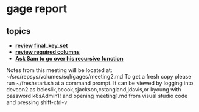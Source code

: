 # gage report

## topics

- **[review final_key_set](./gage_cali_final_key_set.sql)**
- **[review required columns](./gage_cali_required_columns.sql)**
- **[Ask Sam to go over his recursive function](./sj_get_gage2.sql)**

Notes from this meeting will be located at: ~/src/repsys/volumes/sql/gages/meeting2.md
To get a fresh copy please run ~/freshstart.sh at a command prompt.
It can be viewed by logging into devcon2 as bcieslik,bcook,sjackson,cstangland,jdavis,or kyoung with password k8sAdmin1! and opening meeting1.md from visual studio code and pressing shift-ctrl-v
